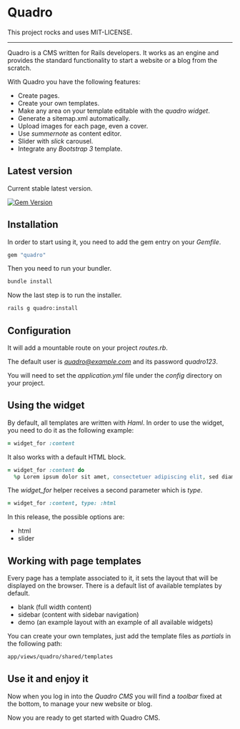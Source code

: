 # Quadro

This project rocks and uses MIT-LICENSE.

---

Quadro is a CMS written for Rails developers. It works as an engine and provides the standard functionality to start a website or a blog from the scratch.

With Quadro you have the following features:

- Create pages.
- Create your own templates.
- Make any area on your template editable with the *quadro widget*.
- Generate a sitemap.xml automatically.
- Upload images for each page, even a cover.
- Use *summernote* as content editor.
- Slider with *slick* carousel.
- Integrate any *Bootstrap 3* template.

## Latest version

Current stable latest version.

[![Gem Version](https://badge.fury.io/rb/quadro.png)](https://badge.fury.io/rb/quadro)

## Installation

In order to start using it, you need to add the gem entry on your *Gemfile*.

```ruby
gem "quadro"
```

Then you need to run your bundler.

```bash
bundle install
```

Now the last step is to run the installer.

```bash
rails g quadro:install
```

## Configuration

It will add a mountable route on your project *routes.rb*.

The default user is *quadro@example.com* and its password *quadro123*.

You will need to set the *application.yml* file under the *config* directory on your project.

## Using the widget

By default, all templates are written with *Haml*. In order to use the widget, you need to do it as the following example:

```ruby
= widget_for :content
```

It also works with a default HTML block.

```ruby
= widget_for :content do
  %p Lorem ipsum dolor sit amet, consectetuer adipiscing elit, sed diam nonummy nibh euismod tincidunt ut laoreet dolore magna aliquam erat volutpat.
```

The *widget_for* helper receives a second parameter which is *type*.

```ruby
= widget_for :content, type: :html
```

In this release, the possible options are:

- html
- slider

## Working with page templates

Every page has a template associated to it, it sets the layout that will be displayed on the browser. There is a default list of available templates by default.

- blank (full width content)
- sidebar (content with sidebar navigation)
- demo (an example layout with an example of all available widgets)

You can create your own templates, just add the template files as *partials* in the following path:

```bash
app/views/quadro/shared/templates
```

## Use it and enjoy it

Now when you log in into the *Quadro CMS* you will find a *toolbar* fixed at the bottom, to manage your new website or blog.

Now you are ready to get started with Quadro CMS.
